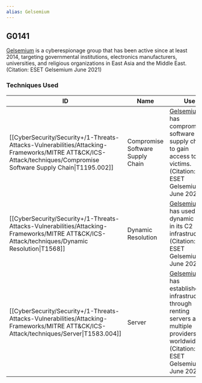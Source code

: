```yaml
---
alias: Gelsemium
---
```


## G0141

[Gelsemium](https://attack.mitre.org/groups/G0141) is a cyberespionage group that has been active since at least 2014, targeting governmental institutions, electronics manufacturers, universities, and religious organizations in East Asia and the Middle East.(Citation: ESET Gelsemium June 2021)


### Techniques Used

| ID | Name | Use |
| --- | --- | --- |
| [[CyberSecurity/Security+/1-Threats-Attacks-Vulnerabilities/Attacking-Frameworks/MITRE ATT&CK/ICS-Attack/techniques/Compromise Software Supply Chain\|T1195.002]] | Compromise Software Supply Chain | [Gelsemium](https://attack.mitre.org/groups/G0141) has compromised software supply chains to gain access to victims.(Citation: ESET Gelsemium June 2021) |
| [[CyberSecurity/Security+/1-Threats-Attacks-Vulnerabilities/Attacking-Frameworks/MITRE ATT&CK/ICS-Attack/techniques/Dynamic Resolution\|T1568]] | Dynamic Resolution | [Gelsemium](https://attack.mitre.org/groups/G0141) has used dynamic DNS in its C2 infrastructure.(Citation: ESET Gelsemium June 2021) |
| [[CyberSecurity/Security+/1-Threats-Attacks-Vulnerabilities/Attacking-Frameworks/MITRE ATT&CK/ICS-Attack/techniques/Server\|T1583.004]] | Server | [Gelsemium](https://attack.mitre.org/groups/G0141) has established infrastructure through renting servers at multiple providers worldwide.(Citation: ESET Gelsemium June 2021) |
